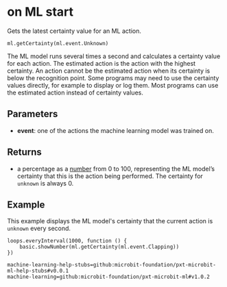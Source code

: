 # on ML start

Gets the latest certainty value for an ML action.

```sig
ml.getCertainty(ml.event.Unknown)
```

The ML model runs several times a second and calculates a certainty value for each action. The estimated action is the action with the highest certainty. An action cannot be the estimated action when its certainty is below the recognition point. Some programs may need to use the certainty values directly, for example to display or log them. Most programs can use the estimated action instead of certainty values.

## Parameters

- **event**: one of the actions the machine learning model was trained on.

## Returns

- a percentage as a [number](/types/number) from 0 to 100, representing the ML model’s certainty that this is the action being performed. The certainty for `unknown` is always 0.

## Example

This example displays the ML model's certainty that the current action is `unknown` every second.

```blocks
loops.everyInterval(1000, function () {
    basic.showNumber(ml.getCertainty(ml.event.Clapping))
})
```

```package
machine-learning-help-stubs=github:microbit-foundation/pxt-microbit-ml-help-stubs#v0.0.1
machine-learning=github:microbit-foundation/pxt-microbit-ml#v1.0.2
```

